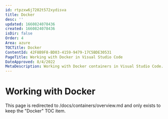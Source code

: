 ```yaml
---
id: rtpzxw6j7202t572xydisva
title: Docker
desc: ''
updated: 1660824078436
created: 1660824078436
isDir: false
Order: 4
Area: azure
TOCTitle: Docker
ContentId: 42F8B9F8-BD03-4159-9479-17C5BDE30531
PageTitle: Working with Docker in Visual Studio Code
DateApproved: 8/4/2022
MetaDescription: Working with Docker containers in Visual Studio Code.
---
```

# Working with Docker

This page is redirected to /docs/containers/overview.md and only exists to keep the "Docker" TOC item.
